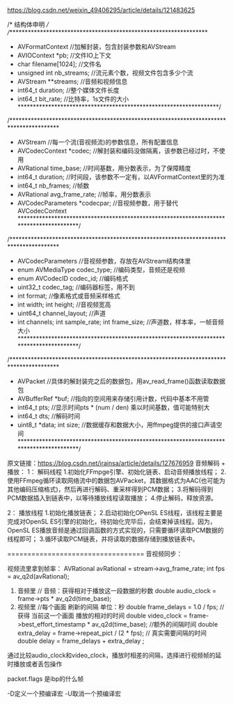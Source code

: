 
https://blog.csdn.net/weixin_49406295/article/details/121483625

/* 结构体申明 */
/******************************************************************
* AVFormatContext               //加解封装，包含封装参数和AVStream
*    AVIOContext *pb;           //文件IO上下文
*    char filename[1024];       //文件名
*    unsigned int nb_streams;   //流元素个数，视频文件包含多少个流
*    AVStream **streams;        //音频和视频信息
*    int64_t duration;          //整个媒体文件长度
*    int64_t bit_rate;          //比特率，1s文件的大小
     ******************************************************************/

/****************************************************************************************
* AVStream                          //每一个流(音视频流)的参数信息，所有配置信息
*   AVCodecContext *codec;          //解封装和编码没做隔离，该参数已经过时，不使用
*   AVRational time_base;           //时间基数，用分数表示，为了保障精度
*   int64_t duration;               //时间段，该参数不一定有，以AVFormatContext里的为准
*   int64_t nb_frames;              //帧数
*   AVRational avg_frame_rate;      //帧率，用分数表示
*   AVCodecParameters *codecpar;    //音视频参数，用于替代AVCodecContext
    ****************************************************************************************/

/****************************************************************************************
* AVCodecParameters                 //音视频参数，存放在AVStream结构体里
*    enum AVMediaType codec_type;   //编码类型，音频还是视频
*    enum AVCodecID codec_id;       //编码格式
*    uint32_t codec_tag;            //编码器标签，用不到
*    int format;                    //像素格式或音频采样格式
*    int width; int height;         //音视频宽高
*    uint64_t channel_layout;       //声道
*    int channels; int sample_rate; int frame_size; //声道数，样本率，一帧音频大小
     ****************************************************************************************/

/****************************************************************************************
* AVPacket                     //具体的解封装完之后的数据包，用av_read_frame()函数读取数据包
* AVBufferRef *buf;         //指向的空间用来存储引用计数，代码中基本不用管
* int64_t pts;              //显示时间pts * (num / den) 乘以时间基数，值可能特别大
* int64_t dts;              //解码时间
* uint8_t *data; int size;  //数据缓存和数据大小，用ffmpeg提供的接口声请空间
     ****************************************************************************************/


原文链接：https://blog.csdn.net/irainsa/article/details/127676959
音频解码 + 播放：
1： 解码线程
    1.初始化FFmpge引擎、初始化链表、启动音频播放线程； 
    2.使用FFmpeg循环读取网络流中的数据包AVPacket，其数据格式为AAC(也可能为其他编码压缩格式)，然后再进行解码、重采样得到PCM数据； 
    3.将解码得到PCM数据插入到链表中，以等待播放线程读取播放；
    4.停止解码，释放资源。

2： 播放线程
    1.初始化播放链表； 
    2.启动初始化OPenSL ES线程，该线程主要是完成对OpenSL ES引擎的初始化，待初始化完毕后，会结束掉该线程。因为，OpenSL ES播放音频是通过回调函数的方式实现的，只需要循环读取PCM数据的线程即可； 
    3.循环读取PCM链表，并将读取的数据存储到播放链表中。


==================================
音视频同步：

视频流里拿到帧率：
    AVRational avRational = stream->avg_frame_rate;
    int fps = av_q2d(avRational);


1. 音频里
   // 音频：获得相对于播放这一段数据的秒数
   double audio_clock = frame->pts * av_q2d(time_base);
2. 视频里
  //每个画面 刷新的间隔 单位：秒
   double frame_delays = 1.0 / fps;
   //获得 当前这一个画面 播放的相对的时间
   double video_clock = frame->best_effort_timestamp * av_q2d(time_base);
   //额外的间隔时间
   double extra_delay = frame->repeat_pict / (2 * fps);
   // 真实需要间隔的时间
   double delay = frame_delays + extra_delay ;


通过比较audio_clock和video_clock，播放时相差的间隔，选择进行视频帧的延时播放或者丢包操作



packet.flags 是ibp的什么帧

-D定义一个预编译宏
-U取消一个预编译宏




